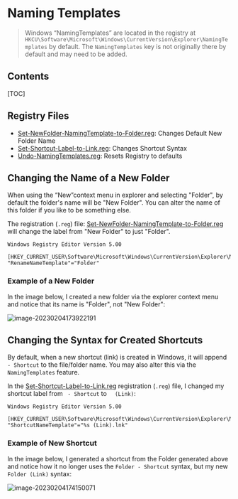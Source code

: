 # Naming Templates

> Windows “NamingTemplates” are located in the registry at `HKCU\Software\Microsoft\Windows\CurrentVersion\Explorer\NamingTemplates` by default. The `NamingTemplates` key is not originally there by default and may need to be added.

## Contents

[TOC]

## Registry Files

- [Set-NewFolder-NamingTemplate-to-Folder.reg](Set-NewFolder-NamingTemplate-to-Folder.reg): Changes Default New Folder Name
- [Set-Shortcut-Label-to-Link.reg](Set-Shortcut-Label-to-Link.reg): Changes Shortcut Syntax
- [Undo-NamingTemplates.reg](Undo-NamingTemplates.reg): Resets Registry to defaults

## Changing the Name of a New Folder

When using the “New”context menu in explorer and selecting "Folder", by default the folder's name will be "New Folder". You can alter the name of this folder if you like to be something else.

The registration (`.reg`) file: [Set-NewFolder-NamingTemplate-to-Folder.reg](Set-NewFolder-NamingTemplate-to-Folder.reg) will change the label from "New Folder" to just "Folder".

```registry
Windows Registry Editor Version 5.00

[HKEY_CURRENT_USER\Software\Microsoft\Windows\CurrentVersion\Explorer\NamingTemplates]
"RenameNameTemplate"="Folder"
```

### Example of a New Folder

In the image below, I created a new folder via the explorer context menu and notice that its name is "Folder", not "New Folder":

![image-20230204173922191](C:\Users\jimmy\AppData\Roaming\Typora\typora-user-images\image-20230204173922191.png)

## Changing the Syntax for Created Shortcuts

By default, when a new shortcut (link) is created in Windows, it will append ` - Shortcut` to the file/folder name. You may also alter this via the `NamingTemplates` feature.

In the [Set-Shortcut-Label-to-Link.reg](Set-Shortcut-Label-to-Link.reg) registration (`.reg`) file, I changed my shortcut label from ` - Shortcut` to `  (Link)`:

```registry
Windows Registry Editor Version 5.00

[HKEY_CURRENT_USER\Software\Microsoft\Windows\CurrentVersion\Explorer\NamingTemplates]
"ShortcutNameTemplate"="%s (Link).lnk"
```
 ### Example of New Shortcut

In the image below, I generated a shortcut from the Folder generated above and notice how it no longer uses the `Folder - Shortcut` syntax, but my new `Folder (Link)` syntax: 

![image-20230204174150071](C:\Users\jimmy\AppData\Roaming\Typora\typora-user-images\image-20230204174150071.png)
